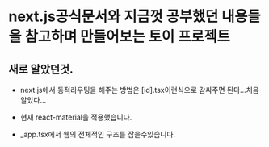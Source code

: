 # next.js공식문서와 지금껏 공부했던 내용들을 참고하며 만들어보는 토이 프로젝트

## 새로 알았던것.

- next.js에서 동적라우팅을 해주는 방법은 [id].tsx이런식으로 감싸주면 된다...처음 알았다...

- 현재 react-material을 적용했습니다.
- \_app.tsx에서 웹의 전체적인 구조를 잡을수있습니다.

